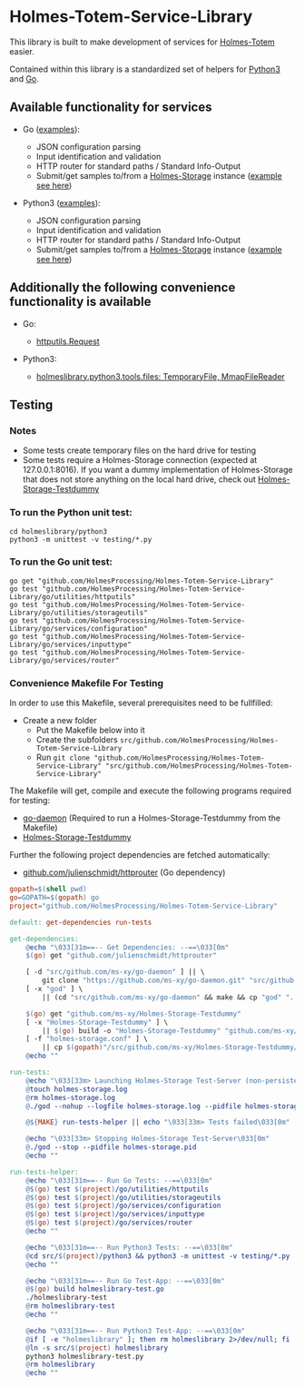 # Holmes-Totem-Service-Library

This library is built to make development of services for
[Holmes-Totem](https://github.com/HolmesProcessing/Holmes-Totem) easier.

Contained within this library is a standardized set of helpers for
[Python3](https://www.python.org/download/releases/3.0/) and
[Go](https://golang.org/).


## Available functionality for services

- Go ([examples](https://github.com/HolmesProcessing/Holmes-Totem-Service-Library/tree/master/go/services/)):
  - JSON configuration parsing
  - Input identification and validation
  - HTTP router for standard paths / Standard Info-Output
  - Submit/get samples to/from a [Holmes-Storage](https://github.com/HolmesProcessing/Holmes-Storage) instance
    ([example see here](https://github.com/HolmesProcessing/Holmes-Totem-Service-Library/tree/master/go/utilities/storageutils))

- Python3 ([examples](https://github.com/HolmesProcessing/Holmes-Totem-Service-Library/tree/master/go/services/)):
  - JSON configuration parsing
  - Input identification and validation
  - HTTP router for standard paths / Standard Info-Output
  - Submit/get samples to/from a [Holmes-Storage](https://github.com/HolmesProcessing/Holmes-Storage) instance
    ([example see here](https://github.com/HolmesProcessing/Holmes-Totem-Service-Library/tree/master/python3/tools))


## Additionally the following convenience functionality is available

- Go:
  - [httputils.Request](https://github.com/HolmesProcessing/Holmes-Totem-Service-Library/tree/master/go/utilities/httputils)

- Python3:
  - [holmeslibrary.python3.tools.files: TemporaryFile, MmapFileReader](https://github.com/HolmesProcessing/Holmes-Totem-Service-Library/tree/master/python3/tools)


## Testing

### Notes
* Some tests create temporary files on the hard drive for testing
* Some tests require a Holmes-Storage connection (expected at 127.0.0.1:8016).
  If you want a dummy implementation of Holmes-Storage that does not store
  anything on the local hard drive, check out
  [Holmes-Storage-Testdummy](https://github.com/ms-xy/Holmes-Storage-Testdummy)

### To run the Python unit test:
```shell-script
cd holmeslibrary/python3
python3 -m unittest -v testing/*.py
```

### To run the Go unit test:
```shell-script
go get "github.com/HolmesProcessing/Holmes-Totem-Service-Library"
go test "github.com/HolmesProcessing/Holmes-Totem-Service-Library/go/utilities/httputils"
go test "github.com/HolmesProcessing/Holmes-Totem-Service-Library/go/utilities/storageutils"
go test "github.com/HolmesProcessing/Holmes-Totem-Service-Library/go/services/configuration"
go test "github.com/HolmesProcessing/Holmes-Totem-Service-Library/go/services/inputtype"
go test "github.com/HolmesProcessing/Holmes-Totem-Service-Library/go/services/router"
```

### Convenience Makefile For Testing
In order to use this Makefile, several prerequisites need to be fullfilled:
- Create a new folder
  - Put the Makefile below into it
  - Create the subfolders `src/github.com/HolmesProcessing/Holmes-Totem-Service-Library`
  - Run `git clone "github.com/HolmesProcessing/Holmes-Totem-Service-Library" "src/github.com/HolmesProcessing/Holmes-Totem-Service-Library"`

The Makefile will get, compile and execute the following programs required for testing:
- [go-daemon](https://github.com/ms-xy/go-daemon) (Required to run a Holmes-Storage-Testdummy from the Makefile)
- [Holmes-Storage-Testdummy](https://github.com/ms-xy/Holmes-Storage-Testdummy)

Further the following project dependencies are fetched automatically:
- [github.com/julienschmidt/httprouter](github.com/julienschmidt/httprouter) (Go dependency)

```makefile
gopath=$(shell pwd)
go=GOPATH=$(gopath) go
project="github.com/HolmesProcessing/Holmes-Totem-Service-Library"

default: get-dependencies run-tests

get-dependencies:
    @echo "\033[31m==-- Get Dependencies: --==\033[0m"
    $(go) get "github.com/julienschmidt/httprouter"

    [ -d "src/github.com/ms-xy/go-daemon" ] || \
        git clone "https://github.com/ms-xy/go-daemon.git" "src/github.com/ms-xy/go-daemon"
    [ -x "god" ] \
        || (cd "src/github.com/ms-xy/go-daemon" && make && cp "god" "../../../../god")

    $(go) get "github.com/ms-xy/Holmes-Storage-Testdummy"
    [ -x "Holmes-Storage-Testdummy" ] \
        || $(go) build -o "Holmes-Storage-Testdummy" "github.com/ms-xy/Holmes-Storage-Testdummy"
    [ -f "holmes-storage.conf" ] \
        || cp $(gopath)"/src/github.com/ms-xy/Holmes-Storage-Testdummy/config/storage.conf.example" "./holmes-storage.conf"
    @echo ""

run-tests:
    @echo "\033[33m> Launching Holmes-Storage Test-Server (non-persistent, in-memory)\033[0m"
    @touch holmes-storage.log
    @rm holmes-storage.log
    @./god --nohup --logfile holmes-storage.log --pidfile holmes-storage.pid -- ./Holmes-Storage-Testdummy --config=holmes-storage.conf

    @${MAKE} run-tests-helper || echo "\033[33m> Tests failed\033[0m"

    @echo "\033[33m> Stopping Holmes-Storage Test-Server\033[0m"
    @./god --stop --pidfile holmes-storage.pid
    @echo ""

run-tests-helper:
    @echo "\033[31m==-- Run Go Tests: --==\033[0m"
    @$(go) test $(project)/go/utilities/httputils
    @$(go) test $(project)/go/utilities/storageutils
    @$(go) test $(project)/go/services/configuration
    @$(go) test $(project)/go/services/inputtype
    @$(go) test $(project)/go/services/router
    @echo ""

    @echo "\033[31m==-- Run Python3 Tests: --==\033[0m"
    @cd src/$(project)/python3 && python3 -m unittest -v testing/*.py
    @echo ""

    @echo "\033[31m==-- Run Go Test-App: --==\033[0m"
    @$(go) build holmeslibrary-test.go
    ./holmeslibrary-test
    @rm holmeslibrary-test
    @echo ""

    @echo "\033[31m==-- Run Python3 Test-App: --==\033[0m"
    @if [ -e "holmeslibrary" ]; then rm holmeslibrary 2>/dev/null; fi
    @ln -s src/$(project) holmeslibrary
    python3 holmeslibrary-test.py
    @rm holmeslibrary
    @echo ""
```
